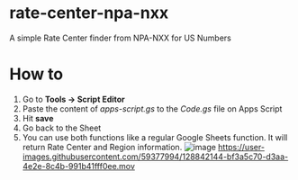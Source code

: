 # rate-center-npa-nxx
A simple Rate Center finder from NPA-NXX for US Numbers

# How to

1. Go to **Tools -> Script Editor**
2. Paste the content of _apps-script.gs_ to the _Code.gs_ file on Apps Script
3. Hit **save**
4. Go back to the Sheet
5. You can use both functions like a regular Google Sheets function. It will return Rate Center and Region information.
   ![image](https://user-images.githubusercontent.com/59377994/128837414-2c5b0087-7ff7-4330-95e3-68febbb12a19.png)
   https://user-images.githubusercontent.com/59377994/128842144-bf3a5c70-d3aa-4e2e-8c4b-991b41fff0ee.mov



